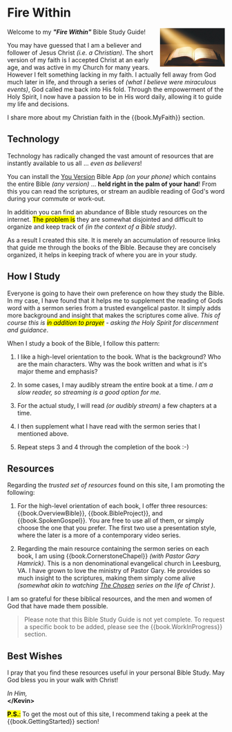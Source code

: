 <script type="text/javascript" src="pageSetup.js"></script>

# Fire Within

<img class="diagram"
     src="FireWithinLogo2.jpg"
     alt="Fire Within"
     width="150px"
     align="right"> <!-- NOTE: align allows text to flow around image :-) -->

Welcome to my _**"Fire Within"**_ Bible Study Guide!

You may have guessed that I am a believer and follower of Jesus Christ
_(i.e. a Christian)_.  The short version of my faith is I accepted
Christ at an early age, and was active in my Church for many years.
However I felt something lacking in my faith.  I actually fell away
from God much later in life, and through a series of _(what I believe
were miraculous events)_, God called me back into His fold.  Through
the empowerment of the Holy Spirit, I now have a passion to be in His
word daily, allowing it to guide my life and decisions.

I share more about my Christian faith in the {{book.MyFaith}} section.

## Technology

Technology has radically changed the vast amount of resources that are
instantly available to us all ... _even as believers_!

You can install the [You Version](https://www.bible.com/) Bible App
_(on your phone)_ which contains the entire Bible _(any version)_
... **held right in the palm of your hand**!  From this you can read
the scriptures, or stream an audible reading of God's word during your
commute or work-out.

In addition you can find an abundance of Bible study resources on the
internet.  <mark>The problem is</mark> they are somewhat disjointed
and difficult to organize and keep track of _(in the context of a
Bible study)_.

As a result I created this site.  It is merely an accumulation of
resource links that guide me through the books of the Bible.  Because
they are concisely organized, it helps in keeping track of where you
are in your study.


## How I Study

Everyone is going to have their own preference on how they study the
Bible.  In my case, I have found that it helps me to supplement the
reading of Gods word with a sermon series from a trusted evangelical
pastor.  It simply adds more background and insight that makes the
scriptures come alive.  _This of course this is <mark>in addition to
prayer</mark> - *asking the Holy Spirit for discernment and
guidance*_.

When I study a book of the Bible, I follow this pattern:

1. I like a high-level orientation to the book.  What is the
   background?  Who are the main characters.  Why was the book
   written and what is it's major theme and emphasis?

2. In some cases, I may audibly stream the entire book at a time.
   _I am a slow reader, so streaming is a good option for me._

3. For the actual study, I will read _(or audibly stream)_ a few
   chapters at a time.

4. I then supplement what I have read with the sermon series that I
   mentioned above.

5. Repeat steps 3 and 4 through the completion of the book :-)

## Resources

Regarding the _trusted set of resources_ found on this site, I am
promoting the following:

1. For the high-level orientation of each book, I offer three
   resources: {{book.OverviewBible}}, {{book.BibleProject}}, and
   {{book.SpokenGospel}}.  You are free to use all of them, or simply
   choose the one that you prefer.  The first two use a presentation
   style, where the later is a more of a contemporary video series.

2. Regarding the main resource containing the sermon series on each
   book, I am using {{book.CornerstoneChapel}} _(with Pastor Gary
   Hamrick)_.  This is a non denominational evangelical church in
   Leesburg, VA. I have grown to love the ministry of Pastor Gary.  He
   provides so much insight to the scriptures, making them simply come
   alive _(somewhat akin to watching [The
   Chosen](https://watch.angelstudios.com/thechosen) series on the
   life of Christ )_.

I am so grateful for these biblical resources, and the men and women
of God that have made them possible.

> Please note that this Bible Study Guide is not yet complete.  To
> request a specific book to be added, please see the
> {{book.WorkInProgress}} section.


## Best Wishes

I pray that you find these resources useful in your personal Bible
Study.  May God bless you in your walk with Christ!

_In Him,_
<br/>**&lt;/Kevin&gt;**
<br/><span id="inquire"></span>
<script>
  addInquire('Fire%20Within%20Feedback');
</script>

<mark>**P.S.**:</mark> To get the most out of this site, I recommend
taking a peek at the {{book.GettingStarted}} section!
